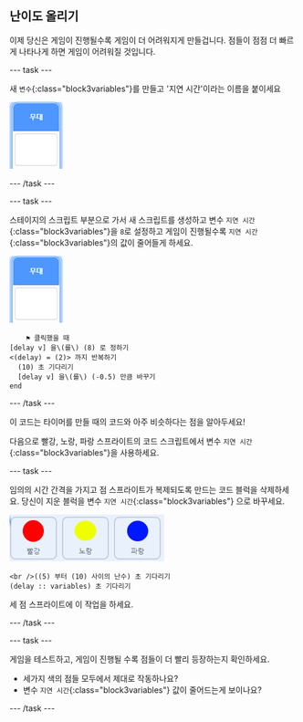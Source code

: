 ## 난이도 올리기

이제 당신은 게임이 진행될수록 게임이 더 어려워지게 만들겁니다. 점들이 점점 더 빠르게 나타나게 하면 게임이 어려워질 것입니다.

\--- task \---

새 `변수`{:class="block3variables"}를 만들고 '지연 시간'이라는 이름을 붙이세요

![무대 스프라이트](images/stage-sprite.png)

\--- /task \---

\--- task \---

스테이지의 스크립트 부분으로 가서 새 스크립트를 생성하고 변수 `지연 시간`{:class="block3variables"}을 `8`로 설정하고 게임이 진행될수록 `지연 시간`{:class="block3variables"}의 값이 줄어들게 하세요.

![무대 스프라이트](images/stage-sprite.png)

```blocks3
    ⚑ 클릭했을 때
[delay v] 을\(를\) (8) 로 정하기
<(delay) = (2)> 까지 반복하기 
  (10) 초 기다리기
  [delay v] 을\(를\) (-0.5) 만큼 바꾸기
end
```

\--- /task \---

이 코드는 타이머를 만들 때의 코드와 아주 비슷하다는 점을 알아두세요!

다음으로 빨강, 노랑, 파랑 스프라이트의 코드 스크립트에서 변수 `지연 시간`{:class="block3variables"}을 사용하세요.

\--- task \---

임의의 시간 간격을 가지고 점 스프라이트가 복제되도록 만드는 코드 블럭을 삭제하세요. 당신이 지운 블럭을 변수 `지연 시간`{:class="block3variables"} 으로 바꾸세요.

![스크린샷](images/all-dots.png)

```blocks3
<br />((5) 부터 (10) 사이의 난수) 초 기다리기
(delay :: variables) 초 기다리기
```

세 점 스프라이트에 이 작업을 하세요.

\--- /task \---

\--- task \---

게임을 테스트하고, 게임이 진행될 수록 점들이 더 빨리 등장하는지 확인하세요.

+ 세가지 색의 점들 모두에서 제대로 작동하나요?
+ 변수 `지연 시간`{:class="block3variables"} 값이 줄어드는게 보이나요?

\--- /task \---